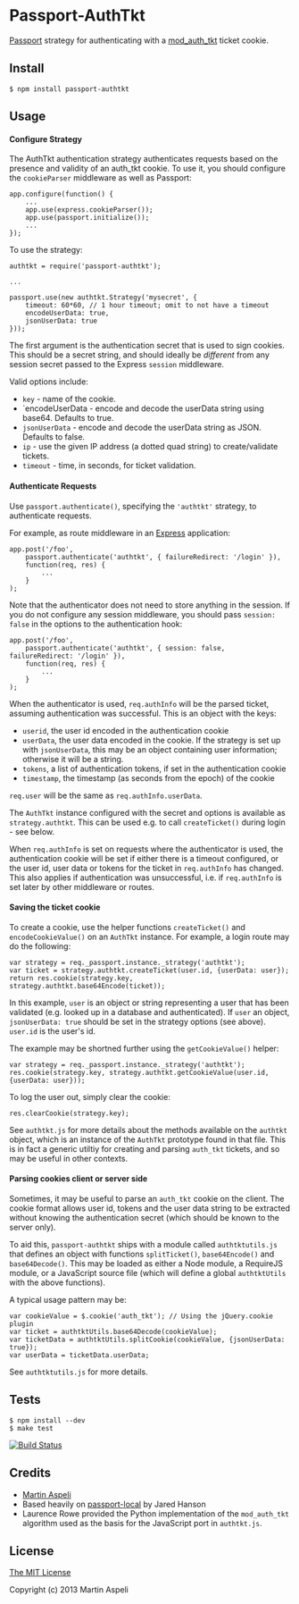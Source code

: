 # Passport-AuthTkt

[Passport](http://passportjs.org/) strategy for authenticating with a
[mod_auth_tkt](http://www.openfusion.com.au/labs/mod_auth_tkt/) ticket cookie.

## Install

    $ npm install passport-authtkt

## Usage

#### Configure Strategy

The AuthTkt authentication strategy authenticates requests based on the
presence and validity of an auth_tkt cookie. To use it, you should configure
the `cookieParser` middleware as well as Passport:

    app.configure(function() {
        ...
        app.use(express.cookieParser());
        app.use(passport.initialize());
        ...
    });

To use the strategy:

    authtkt = require('passport-authtkt');

    ...

    passport.use(new authtkt.Strategy('mysecret', {
        timeout: 60*60, // 1 hour timeout; omit to not have a timeout
        encodeUserData: true,
        jsonUserData: true
    }));

The first argument is the authentication secret that is used to sign cookies.
This should be a secret string, and should ideally be *different* from any
session secret passed to the Express `session` middleware.

Valid options include:

* `key` - name of the cookie.
* `encodeUserData - encode and decode the userData string using base64.
   Defaults to true.
* `jsonUserData` - encode and decode the userData string as JSON.
   Defaults to false.
* `ip` - use the given IP address (a dotted quad string) to create/validate
  tickets.
* `timeout` - time, in seconds, for ticket validation.

#### Authenticate Requests

Use `passport.authenticate()`, specifying the `'authtkt'` strategy, to
authenticate requests.

For example, as route middleware in an [Express](http://expressjs.com/)
application:

    app.post('/foo', 
        passport.authenticate('authtkt', { failureRedirect: '/login' }),
        function(req, res) {
            ...
        }
    );

Note that the authenticator does not need to store anything in the session.
If you do not configure any session middleware, you should pass
`session: false` in the options to the authentication hook:

    app.post('/foo', 
        passport.authenticate('authtkt', { session: false, failureRedirect: '/login' }),
        function(req, res) {
            ...
        }
    );

When the authenticator is used, `req.authInfo` will be the parsed ticket,
assuming authentication was successful. This is an object with the keys:

* `userid`, the user id encoded in the authentication cookie
* `userData`, the user data encoded in the cookie. If the strategy is set up
  with `jsonUserData`, this may be an object containing user information;
  otherwise it will be a string.
* `tokens`, a list of authentication tokens, if set in the authentication cookie
* `timestamp`, the timestamp (as seconds from the epoch) of the cookie

`req.user` will be the same as `req.authInfo.userData`.

The `AuthTkt` instance configured with the secret and options is available
as `strategy.authtkt`. This can be used e.g. to call `createTicket()` during
login - see below.

When `req.authInfo` is set on requests where the authenticator is used, the
authentication cookie will be set if either there is a timeout configured, or
the user id, user data or tokens for the ticket in `req.authInfo` has changed.
This also applies if authentication was unsuccessful, i.e. if `req.authInfo`
is set later by other middleware or routes.

#### Saving the ticket cookie

To create a cookie, use the helper functions `createTicket()` and
`encodeCookieValue()` on an `AuthTkt` instance. For example, a login route
may do the following:

    var strategy = req._passport.instance._strategy('authtkt');
    var ticket = strategy.authtkt.createTicket(user.id, {userData: user});
    return res.cookie(strategy.key, strategy.authtkt.base64Encode(ticket));

In this example, `user` is an object or string representing a user that has
been validated (e.g. looked up in a database and authenticated). If `user`
an object, `jsonUserData: true` should be set in the strategy options (see
above). `user.id` is the user's id.

The example may be shortned further using the `getCookieValue()` helper:

    var strategy = req._passport.instance._strategy('authtkt');
    res.cookie(strategy.key, strategy.authtkt.getCookieValue(user.id, {userData: user}));

To log the user out, simply clear the cookie:

    res.clearCookie(strategy.key);

See `authtkt.js` for more details about the methods available on the `authtkt`
object, which is an instance of the `AuthTkt` prototype found in that file.
This is in fact a generic utiltiy for creating and parsing `auth_tkt` tickets,
and so may be useful in other contexts.

#### Parsing cookies client or server side

Sometimes, it may be useful to parse an `auth_tkt` cookie on the client. The
cookie format allows user id, tokens and the user data string to be extracted
without knowing the authentication secret (which should be known to the server
only).

To aid this, `passport-authtkt` ships with a module called `authtktutils.js`
that defines an object with functions `splitTicket()`, `base64Encode()` and
`base64Decode()`. This may be loaded as either a Node module, a RequireJS
module, or a JavaScript source file (which will define a global `authtktUtils`
with the above functions).

A typical usage pattern may be:

    var cookieValue = $.cookie('auth_tkt'); // Using the jQuery.cookie plugin
    var ticket = authtktUtils.base64Decode(cookieValue);
    var ticketData = authtktUtils.splitCookie(cookieValue, {jsonUserData: true});
    var userData = ticketData.userData;

See `authtktutils.js` for more details.

## Tests

    $ npm install --dev
    $ make test

[![Build Status](https://secure.travis-ci.org/optilude/passport-authtkt.png)](http://travis-ci.org/optilude/passport-authtkt)

## Credits

  - [Martin Aspeli](http://github.com/optilude)
  - Based heavily on [passport-local](https://github.com/jaredhanson/passport-local)
    by Jared Hanson
  - Laurence Rowe provided the Python implementation of the `mod_auth_tkt`
    algorithm used as the basis for the JavaScript port in `authtkt.js`.

## License

[The MIT License](http://opensource.org/licenses/MIT)

Copyright (c) 2013 Martin Aspeli
